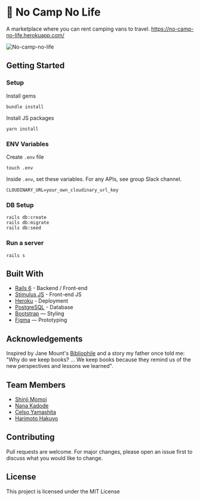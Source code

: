 #  🚚 No Camp No Life

A marketplace where you can rent camping vans to travel. https://no-camp-no-life.herokuapp.com/
   
![No-camp-no-life](https://user-images.githubusercontent.com/100399727/172333960-23e51070-e07d-4be5-83d9-5df3b4fb3cb7.jpg)

## Getting Started
### Setup

Install gems
```
bundle install
```
Install JS packages
```
yarn install
```

### ENV Variables
Create `.env` file
```
touch .env
```
Inside `.env`, set these variables. For any APIs, see group Slack channel.
```
CLOUDINARY_URL=your_own_cloudinary_url_key
```

### DB Setup
```
rails db:create
rails db:migrate
rails db:seed
```

### Run a server
```
rails s
```

## Built With
- [Rails 6](https://guides.rubyonrails.org/) - Backend / Front-end
- [Stimulus JS](https://stimulus.hotwired.dev/) - Front-end JS
- [Heroku](https://heroku.com/) - Deployment
- [PostgreSQL](https://www.postgresql.org/) - Database
- [Bootstrap](https://getbootstrap.com/) — Styling
- [Figma](https://www.figma.com) — Prototyping

## Acknowledgements
Inspired by Jane Mount's [Bibliophile](https://www.amazon.com/Bibliophile-Illustrated-Miscellany-Jane-Mount/dp/1452167230) and a story my father once told me: "Why do we keep books? ... We keep books because they remind us of the new perspectives and lessons we learned".

## Team Members
- [Shinji Momoi](https://github.com/shinjimomoi)
- [Nana Kadode](https://github.com/purapho)
- [Celso Yamashita](https://github.com/ctyamashita)
- [Harimoto Hakuyo](https://github.com/haharimoto)

## Contributing
Pull requests are welcome. For major changes, please open an issue first to discuss what you would like to change.

## License
This project is licensed under the MIT License
